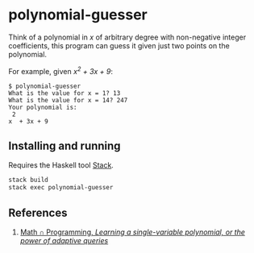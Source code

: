 # polynomial-guesser

Think of a polynomial in _x_ of arbitrary degree with non-negative integer coefficients, this program can guess it given just two points on the polynomial.

For example, given _x<sup>2</sup> + 3x + 9_:

```
$ polynomial-guesser
What is the value for x = 1? 13
What is the value for x = 14? 247
Your polynomial is:
 2
x  + 3x + 9
```

## Installing and running

Requires the Haskell tool [Stack](https://docs.haskellstack.org/en/stable/README/).

```bash
stack build
stack exec polynomial-guesser
```

## References

1. [Math &cap; Programming, _Learning a single-variable polynomial, or the power of adaptive queries_](https://jeremykun.com/2014/11/18/learning-a-single-variable-polynomial-or-the-power-of-adaptive-queries/)
